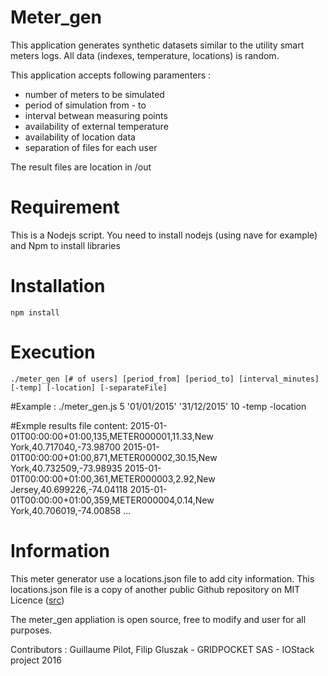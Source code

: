 # Meter_gen
This application generates synthetic datasets similar to the utility smart meters logs.
All data (indexes, temperature, locations) is random. 

This application accepts following paramenters :
- number of meters to be simulated
- period of simulation from - to
- interval betwean measuring points
- availability of external temperature
- availability of location data
- separation of files for each user

The result files are location in /out 

# Requirement
This is a Nodejs script. You need to install nodejs (using nave for example) and Npm to install libraries

# Installation
	npm install
# Execution
	./meter_gen [# of users] [period_from] [period_to] [interval_minutes] [-temp] [-location] [-separateFile]

#Example : 
	./meter_gen.js 5 '01/01/2015' '31/12/2015' 10 -temp -location
	
#Exmple results file content:
	2015-01-01T00:00:00+01:00,135,METER000001,11.33,New York,40.717040,-73.98700
	2015-01-01T00:00:00+01:00,871,METER000002,30.15,New York,40.732509,-73.98935
	2015-01-01T00:00:00+01:00,361,METER000003,2.92,New Jersey,40.699226,-74.04118
	2015-01-01T00:00:00+01:00,359,METER000004,0.14,New York,40.706019,-74.00858
	...
	
# Information
This meter generator use a locations.json file to add city information. This locations.json file is a copy of another public Github repository on MIT Licence (<a href="https://github.com/sjlu/cities/">src</a>)

The meter_gen appliation is open source, free to modify and user for all purposes.

Contributors : Guillaume Pilot, Filip Gluszak - GRIDPOCKET SAS - IOStack project 2016


